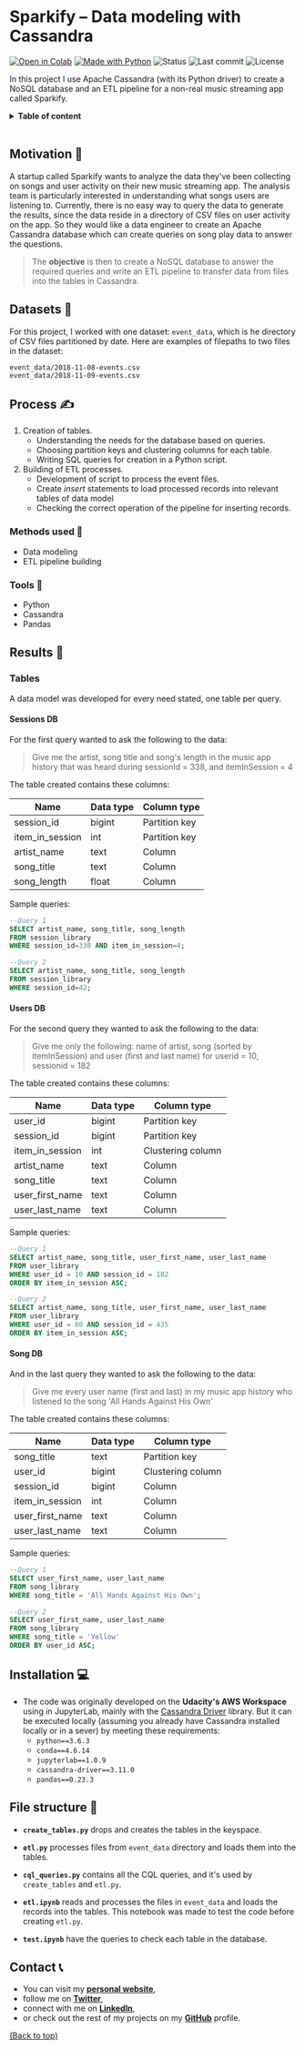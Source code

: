 # Sparkify – Data modeling with Cassandra <!-- omit in toc -->

<!-- Add buttons here -->
[![Open in Colab](https://img.shields.io/badge/-Open%20in%20Colab-e8710a?logo=google-colab)](https://colab.research.google.com/github/dewith/sparkify_cassandra)
[![Made with Python](https://img.shields.io/badge/Made%20with-Python-black)](https://www.python.org/)
![Status](https://img.shields.io/badge/Project%20status-Completed-black)
![Last commit](https://img.shields.io/github/last-commit/dewith/sparkify_cassandra?color=black)
![License](https://img.shields.io/github/license/dewith/sparkify_cassandra?color=black)
<!-- End buttons here -->

In this project I use Apache Cassandra (with its Python driver) to create a NoSQL database and an ETL pipeline for a non-real music streaming app called Sparkify.

<details>
<summary><b>Table of content</b></summary>

- [Motivation](#motivation-)
- [Datasets](#datasets-)
- [Process](#process-)
  - [Methods used](#methods-used-)
  - [Tools](#tools-)
- [Results](#results-)
  - [Tables](#tables)
- [Installation](#installation-)
- [File structure](#file-structure-)
- [Contact](#contact-)

</details>

<br>

## Motivation 🎯

A startup called Sparkify wants to analyze the data they've been collecting on songs and user activity on their new music streaming app. The analysis team is particularly interested in understanding what songs users are listening to. Currently, there is no easy way to query the data to generate the results, since the data reside in a directory of CSV files on user activity on the app. So they would like a data engineer to create an Apache Cassandra database which can create queries on song play data to answer the questions.

> The **objective** is then to create a NoSQL database to answer the required queries and write an ETL pipeline to transfer data from files into the tables in Cassandra.

## Datasets 💾

For this project, I worked with one dataset: `event_data`, which is he directory of CSV files partitioned by date. Here are examples of filepaths to two files in the dataset:

```text
event_data/2018-11-08-events.csv
event_data/2018-11-09-events.csv
```

## Process ✍

1. Creation of tables.
    - Understanding the needs for the database based on queries.
    - Choosing partition keys and clustering columns for each table.
    - Writing SQL queries for creation in a Python script.
2. Building of ETL processes.
    - Development of script to process the event files.
    - Create _insert_ statements to load processed records into relevant tables of data model
    - Checking the correct operation of the pipeline for inserting records.

### Methods used 📜

- Data modeling
- ETL pipeline building

### Tools 🧰

- Python
- Cassandra
- Pandas

## Results 📣

### Tables

A data model was developed for every need stated, one table per query.

#### Sessions DB

For the first query wanted to ask the following to the data:

> Give me the artist, song title and song's length in the music app history that was heard during sessionId = 338, and itemInSession = 4

The table created contains these columns:

| Name            | Data type | Column type   |
|-----------------|-----------|---------------|
| session_id      | bigint    | Partition key |
| item_in_session | int       | Partition key |
| artist_name     | text      | Column        |
| song_title      | text      | Column        |
| song_length     | float     | Column        |

Sample queries:

```sql
--Query 1
SELECT artist_name, song_title, song_length 
FROM session_library 
WHERE session_id=338 AND item_in_session=4;

--Query 2
SELECT artist_name, song_title, song_length 
FROM session_library 
WHERE session_id=42;
```

#### Users DB

For the second query they wanted to ask the following to the data:

> Give me only the following: name of artist, song (sorted by itemInSession) and user (first and last name) for userid = 10, sessionid = 182

The table created contains these columns:

| Name            | Data type | Column type       |
|-----------------|-----------|-------------------|
| user_id         | bigint    | Partition key     |
| session_id      | bigint    | Partition key     |
| item_in_session | int       | Clustering column |
| artist_name     | text      | Column            |
| song_title      | text      | Column            |
| user_first_name | text      | Column            |
| user_last_name  | text      | Column            |

Sample queries:

```sql
--Query 1
SELECT artist_name, song_title, user_first_name, user_last_name 
FROM user_library 
WHERE user_id = 10 AND session_id = 182
ORDER BY item_in_session ASC;

--Query 2
SELECT artist_name, song_title, user_first_name, user_last_name 
FROM user_library 
WHERE user_id = 80 AND session_id = 435
ORDER BY item_in_session ASC;
```

#### Song DB

And in the last query they wanted to ask the following to the data:

> Give me every user name (first and last) in my music app history who listened to the song 'All Hands Against His Own'

The table created contains these columns:

| Name            | Data type | Column type       |
|-----------------|-----------|-------------------|
| song_title      | text      | Partition key     |
| user_id         | bigint    | Clustering column |
| session_id      | bigint    | Column            |
| item_in_session | int       | Column            |
| user_first_name | text      | Column            |
| user_last_name  | text      | Column            |

Sample queries:

```sql
--Query 1
SELECT user_first_name, user_last_name 
FROM song_library 
WHERE song_title = 'All Hands Against His Own';

--Query 2
SELECT user_first_name, user_last_name 
FROM song_library 
WHERE song_title = 'Yellow'
ORDER BY user_id ASC;
```

## Installation 💻

- The code was originally developed on the **Udacity's AWS Workspace** using in JupyterLab, mainly with the [Cassandra Driver](https://docs.datastax.com/en/developer/python-driver/3.24/) library. But it can be executed locally (assuming you already have Cassandra installed locally or in a sever) by meeting these requirements:
  - `python==3.6.3`
  - `conda==4.6.14`
  - `jupyterlab==1.0.9`
  - `cassandra-driver==3.11.0`
  - `pandas==0.23.3`

## File structure 📓

- **`create_tables.py`** drops and creates the tables in the keyspace.

- **`etl.py`** processes files from `event_data` directory and loads them into the tables.

- **`cql_queries.py`** contains all the CQL queries, and it's used by `create_tables` and `etl.py`.

- **`etl.ipynb`** reads and processes the files in `event_data` and loads the records into the tables. This notebook was made to test the code before creating `etl.py`.

- **`test.ipynb`** have the queries to check each table in the database.

## Contact 📞

- You can visit my [**personal website**](https://dewithmiramon.com/),
- follow me on [**Twitter**](https://twitter.com/DewithMiramon/),
- connect with me on [**LinkedIn**](https://linkedin.com/in/dewithmiramon/),
- or check out the rest of my projects on my [**GitHub**](https://github.com/dewith/) profile.

[(Back to top)](#motivation-)